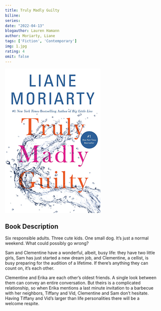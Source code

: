 ```yaml
---
title: Truly Madly Guilty
biline:
series: 
date: "2022-04-13"
blogauthor: Lauren Hamann
author: Moriarty, Liane
tags: ['Fiction', 'Contemporary']
img: 1.jpg
rating: 4
omit: false
---
```


![Book Cover](1.jpg)

## Book Description

Six responsible adults. Three cute kids. One small dog. It’s just a normal weekend. What could possibly go wrong?

Sam and Clementine have a wonderful, albeit, busy life: they have two little girls, Sam has just started a new dream job, and Clementine, a cellist, is busy preparing for the audition of a lifetime. If there’s anything they can count on, it’s each other.

Clementine and Erika are each other’s oldest friends. A single look between them can convey an entire conversation. But theirs is a complicated relationship, so when Erika mentions a last minute invitation to a barbecue with her neighbors, Tiffany and Vid, Clementine and Sam don’t hesitate. Having Tiffany and Vid’s larger than life personalities there will be a welcome respite.
